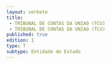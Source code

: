 ```yaml
---
layout: verbete
title:
 - TRIBUNAL DE CONTAS DA UNIAO (TCU)
 - TRIBUNAL DE CONTAS DA UNIAO (TCU)
published: true
edition: 1  
type: T
subtype: Entidade do Estado
---
```


